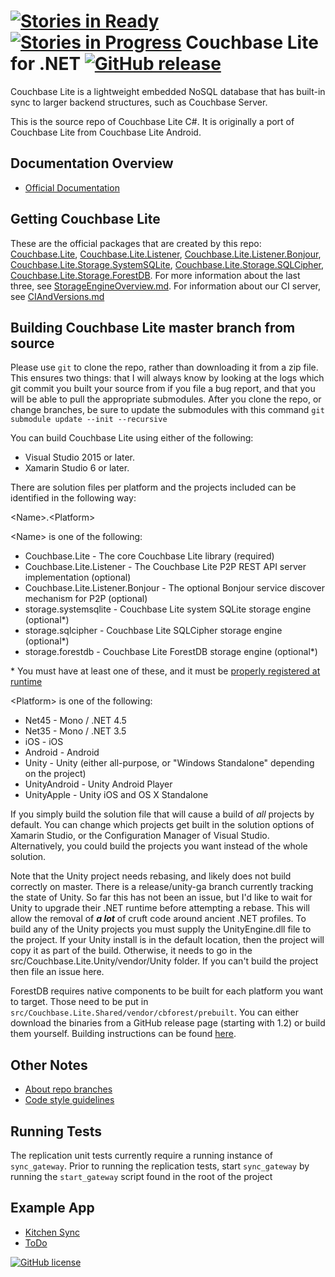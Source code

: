 [![Stories in Ready](https://badge.waffle.io/couchbase/couchbase-lite-net.png?label=ready&title=Scheduled)](https://waffle.io/couchbase/couchbase-lite-net)
[![Stories in Progress](https://badge.waffle.io/couchbase/couchbase-lite-net.png?label=in%20progress&title=In%20Progress)](https://waffle.io/couchbase/couchbase-lite-net)
Couchbase Lite for .NET [![GitHub release](https://img.shields.io/github/release/couchbase/couchbase-lite-net.svg?style=plastic)]()
==================

Couchbase Lite is a lightweight embedded NoSQL database that has built-in sync to larger backend structures, such as Couchbase Server.

This is the source repo of Couchbase Lite C#. It is originally a port of Couchbase Lite from Couchbase Lite Android.

## Documentation Overview

* [Official Documentation](http://developer.couchbase.com/mobile/develop/guides/couchbase-lite/index.html)

## Getting Couchbase Lite

These are the official packages that are created by this repo:  [Couchbase.Lite](https://www.nuget.org/packages/Couchbase.Lite/), [Couchbase.Lite.Listener](https://www.nuget.org/packages/Couchbase.Lite.Listener/), [Couchbase.Lite.Listener.Bonjour](https://www.nuget.org/packages/Couchbase.Lite.Listener.Bonjour/), [Couchbase.Lite.Storage.SystemSQLite](https://www.nuget.org/packages/Couchbase.Lite.Storage.SystemSQLite/), [Couchbase.Lite.Storage.SQLCipher](https://www.nuget.org/packages/Couchbase.Lite.Storage.SQLCipher/), [Couchbase.Lite.Storage.ForestDB](https://www.nuget.org/packages/Couchbase.Lite.Storage.ForestDB/).  For more information about the last three, see [StorageEngineOverview.md](https://github.com/couchbase/couchbase-lite-net/blob/master/Notes/StorageEngineOverview.md).  For information about our CI server, see [CIAndVersions.md](https://github.com/couchbase/couchbase-lite-net/blob/master/Notes/CIAndVersions.md)

## Building Couchbase Lite master branch from source

Please use `git` to clone the repo, rather than downloading it from a zip file.  This ensures two things:  that I will always know by looking at the logs which git commit you built your source from if you file a bug report, and that you will be able to pull the appropriate submodules.  After you clone the repo, or change branches, be sure to update the submodules with this command `git submodule update --init --recursive`

You can build Couchbase Lite using either of the following:

* Visual Studio 2015 or later.
* Xamarin Studio 6 or later.

There are solution files per platform and the projects included can be identified in the following way:

\<Name>.\<Platform>

\<Name> is one of the following:

* Couchbase.Lite - The core Couchbase Lite library (required)
* Couchbase.Lite.Listener - The Couchbase Lite P2P REST API server implementation (optional)
* Couchbase.Lite.Listener.Bonjour - The optional Bonjour service discover mechanism for P2P (optional)
* storage.systemsqlite - Couchbase Lite system SQLite storage engine (optional*)
* storage.sqlcipher - Couchbase Lite SQLCipher storage engine (optional*)
* storage.forestdb - Couchbase Lite ForestDB storage engine (optional*)

\* You must have at least one of these, and it must be [properly registered at runtime](Notes/StorageEngineOverview.md)

\<Platform> is one of the following:

* Net45 - Mono / .NET 4.5
* Net35 - Mono / .NET 3.5
* iOS - iOS
* Android - Android
* Unity - Unity (either all-purpose, or "Windows Standalone" depending on the project)
* UnityAndroid - Unity Android Player
* UnityApple - Unity iOS and OS X Standalone

If you simply build the solution file that will cause a build of *all* projects by default.  You can change which projects get built in the solution options of Xamarin Studio, or the Configuration Manager of Visual Studio.  Alternatively, you could build the projects you want instead of the whole solution.

Note that the Unity project needs rebasing, and likely does not build correctly on master.  There is a release/unity-ga branch currently tracking the state of Unity.  So far this has not been an issue, but I'd like to wait for Unity to upgrade their .NET runtime before attempting a rebase.  This will allow the removal of ***a lot*** of cruft code around ancient .NET profiles.  To build any of the Unity projects you must supply the UnityEngine.dll file to the project.  If your Unity install is in the default location, then the project will copy it as part of the build.  Otherwise, it needs to go in the src/Couchbase.Lite.Unity/vendor/Unity folder.  If you can't build the project then file an issue here.

ForestDB requires native components to be built for each platform you want to target.  Those need to be put in `src/Couchbase.Lite.Shared/vendor/cbforest/prebuilt`.  You can either download the binaries from a GitHub release page (starting with 1.2) or build them yourself.  Building instructions can be found [here](https://github.com/couchbaselabs/cbforest/blob/1.3-net/CSharp/README.md).

## Other Notes

* [About repo branches](https://github.com/couchbase/couchbase-lite-net/blob/master/Notes/Branches.md)
* [Code style guidelines](https://github.com/couchbase/couchbase-lite-net/blob/master/Notes/StyleGuidelines.md)

## Running Tests

The replication unit tests currently require a running instance of `sync_gateway`. Prior to running the replication tests, start `sync_gateway` by running the `start_gateway` script found in the root of the project

## Example App
* [Kitchen Sync](https://github.com/couchbaselabs/mini-hacks/tree/master/kitchen-sync/xamarin)
* [ToDo](https://github.com/couchbaselabs/mobile-training-todo/tree/master/dotnet)

[![GitHub license](https://img.shields.io/github/license/couchbase/couchbase-lite-net.svg?style=plastic)]()
